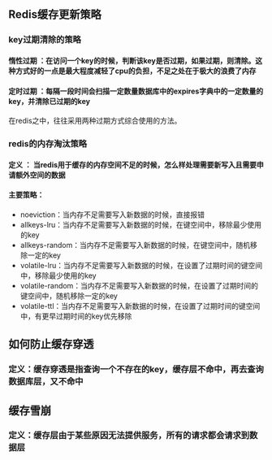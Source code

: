 ## Redis缓存更新策略
### key过期清除的策略
#### 惰性过期 ：在访问一个key的时候，判断该key是否过期，如果过期，则清除。这种方式好的一点是最大程度减轻了cpu的负担，不足之处在于极大的浪费了内存
#### 定时过期 ：每隔一段时间会扫描一定数量数据库中的expires字典中的一定数量的key，并清除已过期的key
在redis之中，往往采用两种过期方式综合使用的方法。

### redis的内存淘汰策略
#### 定义 ： 当redis用于缓存的内存空间不足的时候，怎么样处理需要新写入且需要申请额外空间的数据
#### 主要策略：
* noeviction：当内存不足需要写入新数据的时候，直接报错
* allkeys-lru：当内存不足需要写入新数据的时候，在键空间中，移除最少使用的key
* allkeys-random：当内存不足需要写入新数据的时候，在键空间中，随机移除一定的key
* volatile-lru：当内存不足需要写入新数据的时候，在设置了过期时间的键空间中，移除最少使用的key
* volatile-random：当内存不足需要写入新数据的时候，在设置了过期时间的键空间中，随机移除一定的key
* volatile-ttl：当内存不足需要写入新数据的时候，在设置了过期时间的键空间中，有更早过期时间的key优先移除

## 如何防止缓存穿透
### 定义：缓存穿透是指查询一个不存在的key，缓存层不命中，再去查询数据库层，又不命中

## 缓存雪崩
### 定义：缓存层由于某些原因无法提供服务，所有的请求都会请求到数据层

